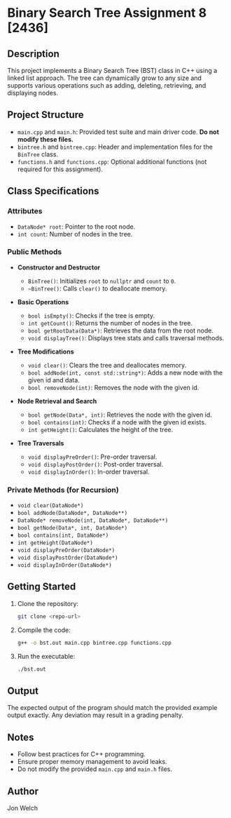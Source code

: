 # Binary Search Tree Assignment 8 [2436]

## Description

This project implements a Binary Search Tree (BST) class in C++ using a linked list approach. The tree can dynamically grow to any size and supports various operations such as adding, deleting, retrieving, and displaying nodes.

## Project Structure

- `main.cpp` and `main.h`: Provided test suite and main driver code. **Do not modify these files.**
- `bintree.h` and `bintree.cpp`: Header and implementation files for the `BinTree` class.
- `functions.h` and `functions.cpp`: Optional additional functions (not required for this assignment).

## Class Specifications

### Attributes

- `DataNode* root`: Pointer to the root node.
- `int count`: Number of nodes in the tree.

### Public Methods

- **Constructor and Destructor**
  - `BinTree()`: Initializes `root` to `nullptr` and `count` to `0`.
  - `~BinTree()`: Calls `clear()` to deallocate memory.

- **Basic Operations**
  - `bool isEmpty()`: Checks if the tree is empty.
  - `int getCount()`: Returns the number of nodes in the tree.
  - `bool getRootData(Data*)`: Retrieves the data from the root node.
  - `void displayTree()`: Displays tree stats and calls traversal methods.

- **Tree Modifications**
  - `void clear()`: Clears the tree and deallocates memory.
  - `bool addNode(int, const std::string*)`: Adds a new node with the given id and data.
  - `bool removeNode(int)`: Removes the node with the given id.

- **Node Retrieval and Search**
  - `bool getNode(Data*, int)`: Retrieves the node with the given id.
  - `bool contains(int)`: Checks if a node with the given id exists.
  - `int getHeight()`: Calculates the height of the tree.

- **Tree Traversals**
  - `void displayPreOrder()`: Pre-order traversal.
  - `void displayPostOrder()`: Post-order traversal.
  - `void displayInOrder()`: In-order traversal.

### Private Methods (for Recursion)

- `void clear(DataNode*)`
- `bool addNode(DataNode*, DataNode**)`
- `DataNode* removeNode(int, DataNode*, DataNode**)`
- `bool getNode(Data*, int, DataNode*)`
- `bool contains(int, DataNode*)`
- `int getHeight(DataNode*)`
- `void displayPreOrder(DataNode*)`
- `void displayPostOrder(DataNode*)`
- `void displayInOrder(DataNode*)`

## Getting Started

1. Clone the repository:
    ```sh
    git clone <repo-url>
    ```

2. Compile the code:
    ```sh
    g++ -o bst.out main.cpp bintree.cpp functions.cpp
    ```

3. Run the executable:
    ```sh
    ./bst.out
    ```

## Output

The expected output of the program should match the provided example output exactly. Any deviation may result in a grading penalty.

## Notes

- Follow best practices for C++ programming.
- Ensure proper memory management to avoid leaks.
- Do not modify the provided `main.cpp` and `main.h` files.

## Author 
Jon Welch
